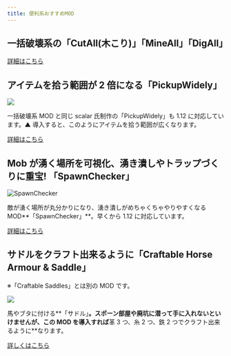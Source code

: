 ```yaml
---
title: 便利系おすすめMOD
---
```


## 一括破壊系の「CutAll(木こり)」「MineAll」「DigAll」

<a class="button button--primary" href="/minecraft-je/mod/cut-all/">詳細はこちら</a>

## アイテムを拾う範囲が 2 倍になる「PickupWidely」

![](https://cdn-ak.f.st-hatena.com/images/fotolife/s/sasigume/20210208/20210208094916.gif)

一括破壊系 MOD と同じ scalar 氏制作の「PickupWidely」も 1.12 に対応しています。▲ 導入すると、このようにアイテムを拾う範囲が広くなります。

<a class="button button--primary" href="/minecraft-je/mod/pickup-widely/">詳細はこちら</a>

## Mob が湧く場所を可視化、湧き潰しやトラップづくりに重宝! 「SpawnChecker」

![SpawnChecker](https://cdn-ak.f.st-hatena.com/images/fotolife/s/sasigume/20210208/20210208092106.png)

敵が湧く場所が丸分かりになり、湧き潰しがめちゃくちゃやりやすくなる MOD**「SpawnChecker」**。早くから 1.12 に対応しています。

<a class="button button--primary" href="/minecraft-je/mod/spawn-checker/">詳細はこちら</a>

## サドルをクラフト出来るように「Craftable Horse Armour & Saddle」

※「Craftable Saddles」とは別の MOD です。

![](https://cdn-ak.f.st-hatena.com/images/fotolife/s/sasigume/20210208/20210208090135.png)

馬やブタに付ける**「サドル」**。スポーン部屋や廃坑に潜って手に入れないといけませんが、この MOD を導入すれば**革 3 つ、糸 2 つ、鉄 2 つでクラフト出来るように**なります。

<a class="button button--primary" href="/minecraft-je/mod/craftable-hourse-armour-saddle">
  詳しくはこちら
</a>
